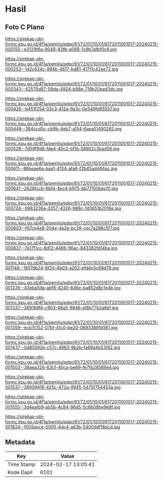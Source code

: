 # Hasil

## Foto C Plano

https://sirekap-obj-formc.kpu.go.id/4f1a/pemilu/pdpr/61/72/01/10/01/6172011001017-20240215-000155--e3129f6a-9048-43fb-a088-1c9b7afbf0c6.jpg

https://sirekap-obj-formc.kpu.go.id/4f1a/pemilu/pdpr/61/72/01/10/01/6172011001017-20240215-000253--1d2c624c-994b-4617-bd81-417f1c42ee72.jpg

https://sirekap-obj-formc.kpu.go.id/4f1a/pemilu/pdpr/61/72/01/10/01/6172011001017-20240215-000343--42570d87-59da-4924-b98e-718b20ead3dc.jpg

https://sirekap-obj-formc.kpu.go.id/4f1a/pemilu/pdpr/61/72/01/10/01/6172011001017-20240215-000426--b451f254-03c3-412a-9a3c-0e549fd65557.jpg

https://sirekap-obj-formc.kpu.go.id/4f1a/pemilu/pdpr/61/72/01/10/01/6172011001017-20240215-000448--384ccd5c-cb9b-4eb7-a154-6aea51490282.jpg

https://sirekap-obj-formc.kpu.go.id/4f1a/pemilu/pdpr/61/72/01/10/01/6172011001017-20240215-000526--7d59f9d8-fde4-40c2-bf1b-58902c3bad58.jpg

https://sirekap-obj-formc.kpu.go.id/4f1a/pemilu/pdpr/61/72/01/10/01/6172011001017-20240215-000611--88beae6a-baa1-4134-afa6-f2b45add44ac.jpg

https://sirekap-obj-formc.kpu.go.id/4f1a/pemilu/pdpr/61/72/01/10/01/6172011001017-20240215-000641--2628fccb-6bfd-4ec4-b975-bb77f00becf0.jpg

https://sirekap-obj-formc.kpu.go.id/4f1a/pemilu/pdpr/61/72/01/10/01/6172011001017-20240215-000724--9983236a-3257-4326-989c-1d3651b2016e.jpg

https://sirekap-obj-formc.kpu.go.id/4f1a/pemilu/pdpr/61/72/01/10/01/6172011001017-20240215-000803--f07ce4e8-204e-4a2e-bc39-cec7a286c5f7.jpg

https://sirekap-obj-formc.kpu.go.id/4f1a/pemilu/pdpr/61/72/01/10/01/6172011001017-20240215-000837--7e17f1cc-8d12-4486-96ac-843382fd14ba.jpg

https://sirekap-obj-formc.kpu.go.id/4f1a/pemilu/pdpr/61/72/01/10/01/6172011001017-20240215-001148--1807db24-6f2d-4b03-a202-efd4c5c68d79.jpg

https://sirekap-obj-formc.kpu.go.id/4f1a/pemilu/pdpr/61/72/01/10/01/6172011001017-20240215-001226--43eba5da-abf8-4245-846e-ba852d8c1e4b.jpg

https://sirekap-obj-formc.kpu.go.id/4f1a/pemilu/pdpr/61/72/01/10/01/6172011001017-20240215-001337--369189f4-c903-46a5-9846-a18b77b2a6ef.jpg

https://sirekap-obj-formc.kpu.go.id/4f1a/pemilu/pdpr/61/72/01/10/01/6172011001017-20240215-001359--ecb7c152-07bf-41c0-be20-06933891b561.jpg

https://sirekap-obj-formc.kpu.go.id/4f1a/pemilu/pdpr/61/72/01/10/01/6172011001017-20240215-001437--0d85592e-c57c-4963-9b2b-fa69a4b53f82.jpg

https://sirekap-obj-formc.kpu.go.id/4f1a/pemilu/pdpr/61/72/01/10/01/6172011001017-20240215-001503--38aea326-63c1-40ca-be69-fe7fb28589e4.jpg

https://sirekap-obj-formc.kpu.go.id/4f1a/pemilu/pdpr/61/72/01/10/01/6172011001017-20240215-001537--38909416-425c-472a-9945-5475f754453a.jpg

https://sirekap-obj-formc.kpu.go.id/4f1a/pemilu/pdpr/61/72/01/10/01/6172011001017-20240215-001555--3d4eafb9-ab5b-4c84-96d5-5c6b09be9e9f.jpg

https://sirekap-obj-formc.kpu.go.id/4f1a/pemilu/pdpr/61/72/01/10/01/6172011001017-20240215-001624--f005eece-5005-4dc4-a63b-5400ddf18dcd.jpg


## Metadata

| Key        | Value               |
| ---------- | ------------------- |
| Time Stamp | 2024-02-17 13:05:41 |
| Kode Dapil | 6101                |



